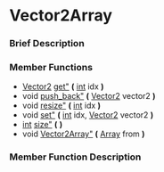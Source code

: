 #  Vector2Array  
###  Brief Description  

###  Member Functions 
  * [Vector2](class_vector2) [get"](#get) **(** [int](class_int) idx  **)**
  * void [push_back"](#push_back) **(** [Vector2](class_vector2) vector2  **)**
  * void [resize"](#resize) **(** [int](class_int) idx  **)**
  * void [set"](#set) **(** [int](class_int) idx, [Vector2](class_vector2) vector2  **)**
  * [int](class_int) [size"](#size) **(** **)**
  * void [Vector2Array"](#Vector2Array) **(** [Array](class_array) from  **)**
###  Member Function Description  
